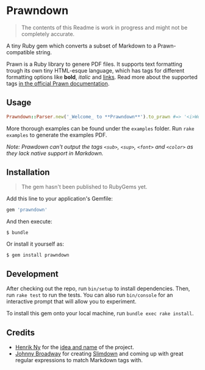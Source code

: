 # Prawndown
> The contents of this Readme is work in progress and might not be completely accurate.

A tiny Ruby gem which converts a subset of Markdown to a Prawn-compatible string.

Prawn is a Ruby library to genere PDF files. It supports text formatting trough its own tiny HTML-esque language, which has tags for different formatting options like **bold**, _italic_ and [links](https://github.com/kaspermeyer/prawndown). Read more about the supported tags [in the official Prawn documentation](http://prawnpdf.org/api-docs/2.0/Prawn/Text.html#text-instance_method).

## Usage

```ruby
Prawndown::Parser.new('_Welcome_ to **Prawndown**').to_prawn #=> '<i>Welcome</i> to <b>Prawndown</b>'
```

More thorough examples can be found under the `examples` folder. Run `rake examples` to generate the examples PDF.

*Note: Prawdown can't output the tags `<sub>`, `<sup>`, `<font>` and `<color>` as they lack native support in Markdown.*

## Installation

> The gem hasn't been published to RubyGems yet.

Add this line to your application's Gemfile:

```ruby
gem 'prawndown'
```

And then execute:

    $ bundle

Or install it yourself as:

    $ gem install prawndown

## Development

After checking out the repo, run `bin/setup` to install dependencies. Then, run `rake test` to run the tests. You can also run `bin/console` for an interactive prompt that will allow you to experiment.

To install this gem onto your local machine, run `bundle exec rake install`.

## Credits
+ [Henrik Ny](https://github.com/henrik) for the [idea and name](https://gist.github.com/henrik/2775319) of the project.
+ [Johnny Broadway](https://github.com/jbroadway) for creating [Slimdown](https://gist.github.com/jbroadway/2836900) and coming up with great regular expressions to match Markdown tags with.
